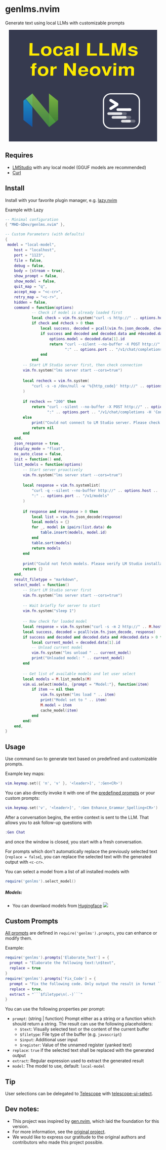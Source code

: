 # genlms.nvim

Generate text using local LLMs with customizable prompts

<div align="center">

![Local LLMs in Neovim: genlms.nvim](/genlms.png)

</div>

## Requires

- [LMStudio](https://lmstudio.ai) with any local model (GGUF models are recommended)
- [Curl](https://curl.se/)

## Install

Install with your favorite plugin manager, e.g. [lazy.nvim](https://github.com/folke/lazy.nvim)

Example with Lazy

```lua
-- Minimal configuration
{ "MHD-GDev/genlms.nvim" },

```

```lua
-- Custom Parameters (with defaults)
{
 model = "local-model",
    host = "localhost",
    port = "1123",
    file = false,
    debug = false,
    body = {stream = true},
    show_prompt = false,
    show_model = false,
    quit_map = "q",
    accept_map = "<c-cr>",
    retry_map = "<c-r>",
    hidden = false,
    command = function(options)
            -- Check if model is already loaded first
            local check = vim.fn.system("curl -s http://" .. options.host .. ":" .. options.port .. "/v1/models")
            if check and #check > 0 then
                local success, decoded = pcall(vim.fn.json_decode, check)
                if success and decoded and decoded.data and #decoded.data > 0 then
                    options.model = decoded.data[1].id
                    return "curl --silent --no-buffer -X POST http://" .. options.host ..
                           ":" .. options.port .. "/v1/chat/completions -H 'Content-Type: application/json' -d $body"
                end
            end
        -- Start LM Studio server first, then check connection
        vim.fn.system("lms server start --cors=true")
        
        local recheck = vim.fn.system(
            "curl -s -o /dev/null -w '%{http_code}' http://" .. options.host .. ":" .. options.port .. "/v1/models"
        )
        
        if recheck == "200" then
            return "curl --silent --no-buffer -X POST http://" .. options.host ..
                   ":" .. options.port .. "/v1/chat/completions -H 'Content-Type: application/json' -d $body"
        else
            print("Could not connect to LM Studio server. Please check if it's installed correctly.")
            return nil
        end
    end,
    json_response = true,
    display_mode = "float",
    no_auto_close = false,
    init = function() end,
    list_models = function(options)
        -- Start server proactively
        vim.fn.system("lms server start --cors=true")
        
        local response = vim.fn.systemlist(
            "curl -q --silent --no-buffer http://" .. options.host ..
            ":" .. options.port .. "/v1/models"
        )
        
        if response and #response > 0 then
            local list = vim.fn.json_decode(response)
            local models = {}
            for _, model in ipairs(list.data) do
                table.insert(models, model.id)
            end
            table.sort(models)
            return models
        end
        
        print("Could not fetch models. Please verify LM Studio installation.")
        return {}
    end,
    result_filetype = "markdown",
    select_model = function()
        -- Start LM Studio server first
        vim.fn.system("lms server start --cors=true")
        
        -- Wait briefly for server to start
        vim.fn.system("sleep 1")
        
        -- Now check for loaded model
        local response = vim.fn.system("curl -s -m 2 http://" .. M.host .. ":" .. M.port .. "/v1/models")
        local success, decoded = pcall(vim.fn.json_decode, response)
        if success and decoded and decoded.data and #decoded.data > 0 then
            local current_model = decoded.data[1].id
            -- Unload current model
            vim.fn.system("lms unload " .. current_model)
            print("Unloaded model: " .. current_model)
        end

        -- Get list of available models and let user select
        local models = M.list_models(M)
        vim.ui.select(models, {prompt = "Model:"}, function(item)
            if item ~= nil then
                vim.fn.system("lms load " .. item)
                print("Model set to " .. item)
                M.model = item
                cache_model(item)
            end
        end)
    end,
}
```

## Usage

Use command `Gen` to generate text based on predefined and customizable prompts.

Example key maps:

```lua
vim.keymap.set({ 'n', 'v' }, '<leader>]', ':Gen<CR>')
```

You can also directly invoke it with one of the [predefined prompts](./lua/genlms/prompts.lua) or your custom prompts:

```lua
vim.keymap.set('v', '<leader>]', ':Gen Enhance_Grammar_Spelling<CR>')
```

After a conversation begins, the entire context is sent to the LLM. That allows you to ask follow-up questions with

```lua
:Gen Chat
```

and once the window is closed, you start with a fresh conversation.

For prompts which don't automatically replace the previously selected text (`replace = false`), you can replace the selected text with the generated output with `<c-cr>`.

You can select a model from a list of all installed models with

```lua
require('genlms').select_model()
```

##### Models:

- You can downlaod models from [Hugingface](https://huggingface.co/models) <img height="20" src="https://unpkg.com/@lobehub/icons-static-svg@latest/icons/huggingface-color.svg"/>

## Custom Prompts

[All prompts](./lua/genlms/prompts.lua) are defined in `require('genlms').prompts`, you can enhance or modify them.

Example:

````lua
require('genlms').prompts['Elaborate_Text'] = {
  prompt = "Elaborate the following text:\n$text",
  replace = true
}
require('genlms').prompts['Fix_Code'] = {
  prompt = "Fix the following code. Only output the result in format ```$filetype\n...\n```:\n```$filetype\n$text\n```",
  replace = true,
  extract = "```$filetype\n(.-)```"
}
````

You can use the following properties per prompt:

- `prompt`: (string | function) Prompt either as a string or a function which should return a string. The result can use the following placeholders:
  - `$text`: Visually selected text or the content of the current buffer
  - `$filetype`: File type of the buffer (e.g. `javascript`)
  - `$input`: Additional user input
  - `$register`: Value of the unnamed register (yanked text)
- `replace`: `true` if the selected text shall be replaced with the generated output
- `extract`: Regular expression used to extract the generated result
- `model`: The model to use, default: `local-model`

## Tip

User selections can be delegated to [Telescope](https://github.com/nvim-telescope/telescope.nvim) with [telescope-ui-select](https://github.com/nvim-telescope/telescope-ui-select.nvim).

## Dev notes:

- This project was inspired by [gen.nvim](https://github.com/David-Kunz/gen.nvim), which laid the foundation for this version.
- For more information, see the [original project](https://github.com/David-Kunz/gen.nvim).
- We would like to express our gratitude to the original authors and contributors who made this project possible.
